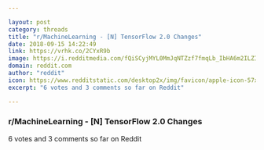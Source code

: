 ```yaml
---

layout: post
category: threads
title: "r/MachineLearning - [N] TensorFlow 2.0 Changes"
date: 2018-09-15 14:22:49
link: https://vrhk.co/2CYxR9b
image: https://i.redditmedia.com/fQiSCyjMYL0MmJqNTZzf7fmqLb_IbHA6m2ILZINALC0.jpg?s=4f4881eb4be5f2e1500dfc164054eaac
domain: reddit.com
author: "reddit"
icon: https://www.redditstatic.com/desktop2x/img/favicon/apple-icon-57x57.png
excerpt: "6 votes and 3 comments so far on Reddit"

---
```


### r/MachineLearning - [N] TensorFlow 2.0 Changes

6 votes and 3 comments so far on Reddit